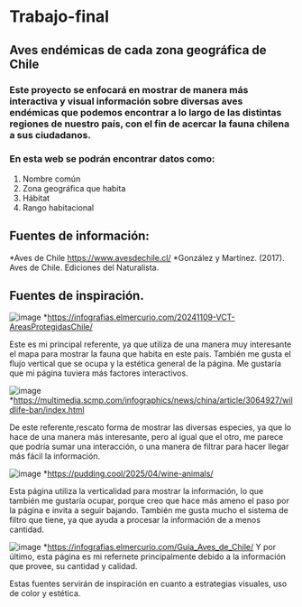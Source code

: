# Trabajo-final
## Aves endémicas de cada zona geográfica de Chile
### Este proyecto se enfocará en mostrar de manera más interactiva y visual información sobre diversas aves endémicas que podemos encontrar a lo largo de las distintas regiones de nuestro país, con el fin de acercar la fauna chilena a sus ciudadanos.

### En esta web se podrán encontrar datos como:
1. Nombre común
2. Zona geográfica que habita
3. Hábitat
4. Rango habitacional
  
 ## Fuentes de información:
   *Aves de Chile https://www.avesdechile.cl/
   *González y Martínez. (2017). Aves de Chile. Ediciones del Naturalista.

 ## Fuentes de inspiración.

   ![image](https://github.com/user-attachments/assets/1aaca6f5-0586-4d2c-a842-2ec686d16cab)
  *https://infografias.elmercurio.com/20241109-VCT-AreasProtegidasChile/
  
  Este es mi principal referente, ya que utiliza de una manera muy interesante el mapa para mostrar la fauna que habita en este país. También me gusta el flujo       vertical que se ocupa y la estética general de la página. Me gustaría que mi página tuviera más factores interactivos.
  
  ![image](https://github.com/user-attachments/assets/d8863c0d-a640-4bc2-923d-7d253cce7ea9)
  *https://multimedia.scmp.com/infographics/news/china/article/3064927/wildlife-ban/index.html 
  
  De este referente,rescato forma de mostrar las diversas especies, ya que lo hace de una manera más interesante, pero al igual que el otro, me parece que podría sumar una interacción, o una manera de filtrar para hacer llegar más fácil la información.
  
  ![image](https://github.com/user-attachments/assets/30b27149-caa9-47af-ae2a-301cb154f6ff)
  *https://pudding.cool/2025/04/wine-animals/ 
  
  Esta página utiliza la verticalidad para mostrar la información, lo que también me gustaría ocupar, porque creo que hace más ameno el paso por la página e invita a seguir bajando. También me gusta mucho el sistema de filtro que tiene, ya que ayuda a procesar la información de a menos cantidad. 

  ![image](https://github.com/user-attachments/assets/93cacefe-07a8-4d3c-b447-48bbd72bf11d)
  *https://infografias.elmercurio.com/Guia_Aves_de_Chile/
  Y por último, esta página es mi refernete principalmente debido a la información que provee, su cantidad y calidad.


  Estas fuentes servirán de inspiración en cuanto a estrategias visuales, uso de color y estética.
